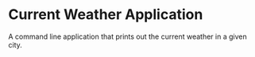 # Current Weather Application
A command line application that prints out the current weather in a given city.


